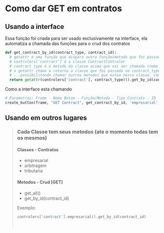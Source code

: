 # Como dar GET em contratos

## Usando a interface

Essa função foi criada para ser usado exclusivamente na interface, ela automatiza a chamada das funções para o crud dos contratos

```python
def get_contract_by_id(contract_type, contract_id):
  # getattr é uma função que dispara outra função/metodo que foi passado como parametro
  # controlers['contract'] é a classe ContractControler
  # contract_type é o metodo da classe acima que vai ser chamado (nome exato)
  # o getattr chama e retorna a classe que foi passada no contract_type...
  # ...possibilitando chamar outros metodos que estao nessa classe, como o get_by_id()
  return getattr(controlers['contract'], contract_type)().get_by_id(contract_id)
```
Como a interface esta chamando

```python
# Parametros: Frame - Nome Botao - Função/Metodo - Tipo Contrato - ID
create_button(frame, "GET Contract", get_contract_by_id, 'empresarial', 2)
```

## Usando em outros lugares

> ### Cada Classe tem seus metodos (ate o momento todas tem os mesmos)
>
> #### Classes - Contratos
>
> - empresarial
> - arbitragem
> - tributaria
>
> #### Metodos - Crud [GET]
>
>
> - get_all()
> - get_by_id(contract_id)
>
> Exemplo:
>
> ```python
> controlers['contract'].empresarial().get_by_id(contract_id)
> ```
> <br>
